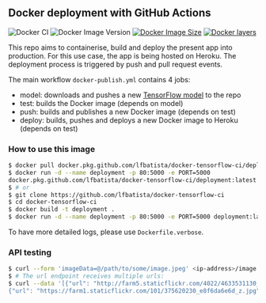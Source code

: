 ## Docker deployment with GitHub Actions
![Docker CI](https://github.com/lfbatista/deployment-interview/workflows/Docker%20CI/badge.svg)
![Docker Image Version](https://img.shields.io/docker/v/batistaluisfilipe/docker-tensorflow-ci)
[![Docker Image Size](https://img.shields.io/docker/image-size/batistaluisfilipe/docker-tensorflow-ci)](https://hub.docker.com/r/batistaluisfilipe/docker-tensorflow-ci)
[![Docker layers](https://img.shields.io/microbadger/layers/batistaluisfilipe/docker-tensorflow-ci)](https://hub.docker.com/r/batistaluisfilipe/docker-tensorflow-ci)

This repo aims to containerise, build and deploy the present app into production.
For this use case, the app is being hosted on Heroku.
The deployment process is triggered by push and pull request events.

The main workflow `docker-publish.yml` contains 4 jobs:
- model: downloads and pushes a new [TensorFlow model](https://github.com/tensorflow/models/blob/master/research/object_detection/g3doc/detection_model_zoo.md) to the repo
- test: builds the Docker image (depends on model)
- push: builds and publishes a new Docker image (depends on test)
- deploy: builds, pushes and deploys a new Docker image to Heroku (depends on test)

### How to use this image
```bash
$ docker pull docker.pkg.github.com/lfbatista/docker-tensorflow-ci/deployment:latest
$ docker run -d --name deployment -p 80:5000 -e PORT=5000 
docker.pkg.github.com/lfbatista/docker-tensorflow-ci/deployment:latest
$ # or
$ git clone https://github.com/lfbatista/docker-tensorflow-ci
$ cd docker-tensorflow-ci
$ docker build -t deployment .
$ docker run -d --name deployment -p 80:5000 -e PORT=5000 deployment:latest
```
To have more detailed logs, please use `Dockerfile.verbose`.

### API testing
```bash
$ curl --form 'imageData=@/path/to/some/image.jpeg' <ip-address>/image
$ # The url endpoint receives multiple urls:
$ curl --data '[{"url": "http://farm5.staticflickr.com/4022/4633531130_9834db28b2_z.jpg"},
{"url": "https://farm1.staticflickr.com/101/375620230_e8f6da6e6d_z.jpg"}' <ip-address>/url
```
